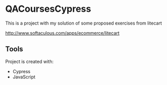# QACoursesCypress

This is a project with my solution of some proposed exercises from litecart

http://www.softaculous.com/apps/ecommerce/litecart

## **Tools**
Project is created with:
* Cypress
* JavaScript

